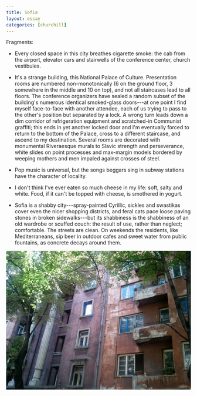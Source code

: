 ```yaml
---
title: Sofia
layout: essay
categories: [churchill]
---
```


Fragments:

- Every closed space in this city breathes cigarette smoke: the cab from the
  airport, elevator cars and stairwells of the conference center, church
  vestibules.

<!-- more -->

- It's a strange building, this National Palace of Culture. Presentation rooms are
  numbered non-monotonically (6 on the ground floor, 3 somewhere in the middle and
  10 on top), and not all staircases lead to all floors. The conference organizers
  have sealed a random subset of the building's numerous identical smoked-glass
  doors---at one point I find myself face-to-face with another attendee, each of
  us trying to pass to the other's position but separated by a lock. A
  wrong turn leads down a dim corridor of refrigeration equipment and
  scratched-in Communist graffiti; this ends in yet another locked door and I'm
  eventually forced to return to the bottom of the Palace, cross to a different
  staircase, and ascend to my destination. Several rooms are decorated with
  monumental Riveraesque murals to Slavic strength and perseverance, white slides
  on point processes and max-margin models bordered by weeping mothers and men
  impaled against crosses of steel.

- Pop music is universal, but the songs beggars sing in subway stations have the
  character of locality.

- I don't think I've ever eaten so much cheese in my life: soft, salty and
  white. Food, if it can't be topped with cheese, is smothered in yogurt.

- Sofia is a shabby city---spray-painted Cyrillic, sickles and swastikas cover even
  the nicer shopping districts, and feral cats pace loose paving stones in broken
  sidewalks---but its shabbiness is the shabbiness of an old wardrobe or scuffed
  couch: the result of use, rather than neglect; comfortable. The streets are
  clean. On weekends the residents, like Mediterraneans, sip beer in outdoor
  cafes and sweet water from public fountains, as concrete decays around them.

<img class='inline' src='attachments/sofia-1.jpg' />
